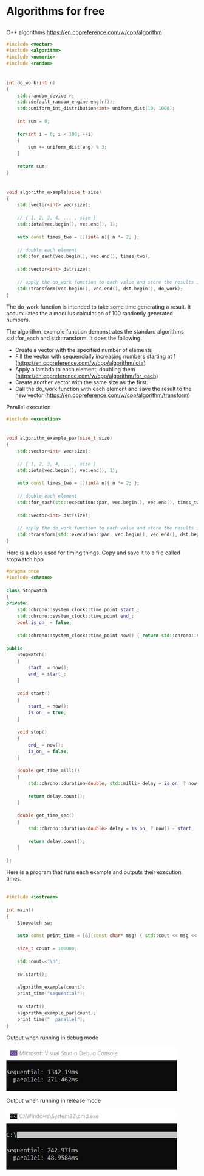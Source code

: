 # Algorithms for free
## 



C++ algorithms https://en.cppreference.com/w/cpp/algorithm

```cpp
#include <vector>
#include <algorithm>
#include <numeric>
#include <random>


int do_work(int n)
{    
    std::random_device r;
    std::default_random_engine eng(r());
    std::uniform_int_distribution<int> uniform_dist(10, 1000);

    int sum = 0;

    for(int i = 0; i < 100; ++i)
    {
        sum += uniform_dist(eng) % 3;
    }

    return sum;
}


void algorithm_example(size_t size)
{
    std::vector<int> vec(size);
    
    // { 1, 2, 3, 4, ... , size }
    std::iota(vec.begin(), vec.end(), 1);

    auto const times_two = [](int& n){ n *= 2; };
    
    // double each element
    std::for_each(vec.begin(), vec.end(), times_two);

    std::vector<int> dst(size);

    // apply the do_work function to each value and store the results in dst
    std::transform(vec.begin(), vec.end(), dst.begin(), do_work);
}
```

The do_work function is intended to take some time generating a result.  It accumulates the a modulus calculation of 100 randomly generated numbers.

The algorithm_example function demonstrates the standard algorithms std::for_each and std::transform.  It does the following.
* Create a vector with the specified number of elements
* Fill the vector with sequencially increasing numbers starting at 1 (https://en.cppreference.com/w/cpp/algorithm/iota)
* Apply a lambda to each element, doubling them (https://en.cppreference.com/w/cpp/algorithm/for_each)
* Create another vector with the same size as the first.
* Call the do_work function with each element and save the result to the new vector (https://en.cppreference.com/w/cpp/algorithm/transform)

Parallel execution

```cpp
#include <execution>


void algorithm_example_par(size_t size)
{
    std::vector<int> vec(size);
    
    // { 1, 2, 3, 4, ... , size }
    std::iota(vec.begin(), vec.end(), 1);

    auto const times_two = [](int& n){ n *= 2; };
    
    // double each element
    std::for_each(std::execution::par, vec.begin(), vec.end(), times_two);

    std::vector<int> dst(size);

    // apply the do_work function to each value and store the results in dst
    std::transform(std::execution::par, vec.begin(), vec.end(), dst.begin(), do_work);
}
```

Here is a class used for timing things.  Copy and save it to a file called stopwatch.hpp

```cpp
#pragma once
#include <chrono>

class Stopwatch
{
private:
	std::chrono::system_clock::time_point start_;
	std::chrono::system_clock::time_point end_;
	bool is_on_ = false;

	std::chrono::system_clock::time_point now() { return std::chrono::system_clock::now(); }

public:
	Stopwatch()
	{
		start_ = now();
		end_ = start_;
	}

	void start()
	{
		start_ = now();
		is_on_ = true;
	}

	void stop()
	{
		end_ = now();
		is_on_ = false;
	}

	double get_time_milli()
	{
		std::chrono::duration<double, std::milli> delay = is_on_ ? now() - start_ : end_ - start_;

		return delay.count();
	}

	double get_time_sec()
	{
		std::chrono::duration<double> delay = is_on_ ? now() - start_ : end_ - start_;

		return delay.count();
	}

};
```

Here is a program that runs each example and outputs their execution times.

```cpp

#include <iostream>

int main()
{
    Stopwatch sw;

    auto const print_time = [&](const char* msg) { std::cout << msg << ": " << sw.get_time_milli() << "ms\n"; };

    size_t count = 100000;

    std::cout<<'\n';

    sw.start();

    algorithm_example(count);
    print_time("sequential");

    sw.start();
    algorithm_example_par(count);
    print_time("  parallel");
}

```

Output when running in debug mode

![alt text](https://github.com/adam-lafontaine/CMS/raw/master/img/%5B004%5D/debug.png)

Output when running in release mode

![alt text](https://github.com/adam-lafontaine/CMS/raw/master/img/%5B004%5D/release.png)